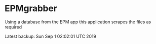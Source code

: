 # EPMgrabber
Using a database from the EPM app this application scrapes the files as required


Latest backup: Sun Sep 1 02:02:01 UTC 2019
